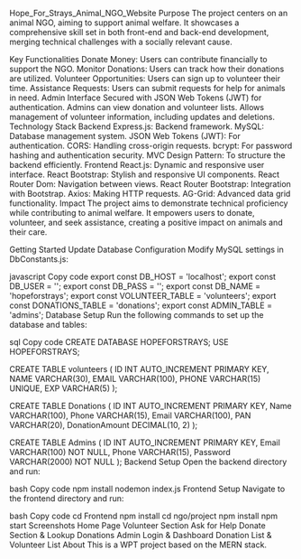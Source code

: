 Hope_For_Strays_Animal_NGO_Website
Purpose
The project centers on an animal NGO, aiming to support animal welfare. It showcases a comprehensive skill set in both front-end and back-end development, merging technical challenges with a socially relevant cause.

Key Functionalities
Donate Money: Users can contribute financially to support the NGO.
Monitor Donations: Users can track how their donations are utilized.
Volunteer Opportunities: Users can sign up to volunteer their time.
Assistance Requests: Users can submit requests for help for animals in need.
Admin Interface
Secured with JSON Web Tokens (JWT) for authentication.
Admins can view donation and volunteer lists.
Allows management of volunteer information, including updates and deletions.
Technology Stack
Backend
Express.js: Backend framework.
MySQL: Database management system.
JSON Web Tokens (JWT): For authentication.
CORS: Handling cross-origin requests.
bcrypt: For password hashing and authentication security.
MVC Design Pattern: To structure the backend efficiently.
Frontend
React.js: Dynamic and responsive user interface.
React Bootstrap: Stylish and responsive UI components.
React Router Dom: Navigation between views.
React Router Bootstrap: Integration with Bootstrap.
Axios: Making HTTP requests.
AG-Grid: Advanced data grid functionality.
Impact
The project aims to demonstrate technical proficiency while contributing to animal welfare. It empowers users to donate, volunteer, and seek assistance, creating a positive impact on animals and their care.

Getting Started
Update Database Configuration
Modify MySQL settings in DbConstants.js:

javascript
Copy code
export const DB_HOST = 'localhost';
export const DB_USER = '';
export const DB_PASS = '';
export const DB_NAME = 'hopeforstrays';
export const VOLUNTEER_TABLE = 'volunteers';
export const DONATIONS_TABLE = 'donations';
export const ADMIN_TABLE = 'admins';
Database Setup
Run the following commands to set up the database and tables:

sql
Copy code
CREATE DATABASE HOPEFORSTRAYS;
USE HOPEFORSTRAYS;

CREATE TABLE volunteers (
    ID INT AUTO_INCREMENT PRIMARY KEY,
    NAME VARCHAR(30),
    EMAIL VARCHAR(100),
    PHONE VARCHAR(15) UNIQUE,
    EXP VARCHAR(5)
);

CREATE TABLE Donations (
    ID INT AUTO_INCREMENT PRIMARY KEY,
    Name VARCHAR(100),
    Phone VARCHAR(15),
    Email VARCHAR(100),
    PAN VARCHAR(20),
    DonationAmount DECIMAL(10, 2)
);

CREATE TABLE Admins (
    ID INT AUTO_INCREMENT PRIMARY KEY,
    Email VARCHAR(100) NOT NULL,
    Phone VARCHAR(15),
    Password VARCHAR(2000) NOT NULL
);
Backend Setup
Open the backend directory and run:

bash
Copy code
npm install
nodemon index.js
Frontend Setup
Navigate to the frontend directory and run:

bash
Copy code
cd Frontend
npm install
cd ngo/project
npm install
npm start
Screenshots
Home Page
Volunteer Section
Ask for Help
Donate Section & Lookup Donations
Admin Login & Dashboard
Donation List & Volunteer List
About
This is a WPT project based on the MERN stack.
